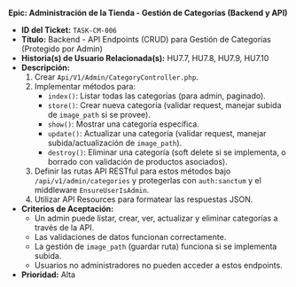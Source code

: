 **Epic: Administración de la Tienda - Gestión de Categorías (Backend y API)**

* **ID del Ticket:** `TASK-CM-006`
* **Título:** Backend - API Endpoints (CRUD) para Gestión de Categorías (Protegido por Admin)
* **Historia(s) de Usuario Relacionada(s):** HU7.7, HU7.8, HU7.9, HU7.10
* **Descripción:**
    1.  Crear `Api/V1/Admin/CategoryController.php`.
    2.  Implementar métodos para:
        * `index()`: Listar todas las categorías (para admin, paginado).
        * `store()`: Crear nueva categoría (validar request, manejar subida de `image_path` si se provee).
        * `show()`: Mostrar una categoría específica.
        * `update()`: Actualizar una categoría (validar request, manejar subida/actualización de `image_path`).
        * `destroy()`: Eliminar una categoría (soft delete si se implementa, o borrado con validación de productos asociados).
    3.  Definir las rutas API RESTful para estos métodos bajo `/api/v1/admin/categories` y protegerlas con `auth:sanctum` y el middleware `EnsureUserIsAdmin`.
    4.  Utilizar API Resources para formatear las respuestas JSON.
* **Criterios de Aceptación:**
    * Un admin puede listar, crear, ver, actualizar y eliminar categorías a través de la API.
    * Las validaciones de datos funcionan correctamente.
    * La gestión de `image_path` (guardar ruta) funciona si se implementa subida.
    * Usuarios no administradores no pueden acceder a estos endpoints.
* **Prioridad:** Alta 
